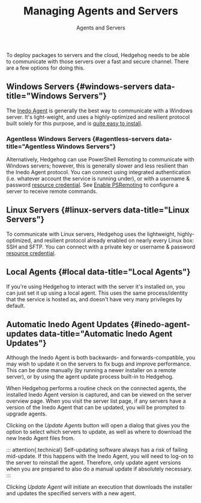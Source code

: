 ﻿---
title: Managing Agents and Servers
subtitle: Agents and Servers
keywords: otter, servers, agents

---
To deploy packages to servers and the cloud, Hedgehog needs to be able to communicate with those servers over a fast and secure channel. There are a few options for doing this.

## Windows Servers {#windows-servers data-title="Windows Servers"}

The [Inedo Agent](/docs/inedoagent/overview) is generally the best way to communicate with a Windows server. It's light-weight, and uses a highly-optimized and resilient protocol built solely for this purpose, and is [quite easy to install](/docs/inedoagent/installation/installation-guide).

### Agentless Windows Servers {#agentless-servers data-title="Agentless Windows Servers"}

Alternatively, Hedgehog can use PowerShell Remoting to communicate with Windows servers; however, this is generally slower and less resilient than the Inedo Agent protocol. You can connect using integrated authentication (i.e. whatever account the service is running under), or with a username & password [resource credential](/docs/hedgehog/global-components/resource-credentials). See [Enable PSRemoting](https://technet.microsoft.com/en-us/library/hh849694.aspx) to configure a server to receive remote commands.

## Linux Servers {#linux-servers data-title="Linux Servers"}

To communicate with Linux servers, Hedgehog uses the lightweight, highly-optimized, and resilient protocol already enabled on nearly every Linux box: SSH and SFTP. You can connect with a private key or username & password [resource credential](/docs/hedgehog/global-components/resource-credentials).

## Local Agents {#local data-title="Local Agents"}

If you're using Hedgehog to interact with the server it's installed on, you can just set it up using a local agent. This uses the same process/identity that the service is hosted as, and doesn't have very many privileges by default.

## Automatic Inedo Agent Updates {#inedo-agent-updates data-title="Automatic Inedo Agent Updates"}

Although the Inedo Agent is both backwards- and forwards-compatible, you may wish to update it on the servers to fix bugs and improve performance. This can be done manually (by running a newer installer on a remote server), or by using the agent update process built-in to Hedgehog.

When Hedgehog performs a routine check on the connected agents, the installed Inedo Agent version is captured, and can be viewed on the server overview page. When you visit the server list page, if any servers have a version of the Inedo Agent that can be updated, you will be prompted to upgrade agents.

Clicking on the *Update Agents* button will open a dialog that gives you the option to select which servers to update, as well as where to download the new Inedo Agent files from.

::: attention{.technical}
Self-updating software always has a risk of failing mid-update. If this happens with the Inedo Agent, you will need to log-on to the server to reinstall the agent. Therefore, only update agent versions when you are prepared to also do a manual update if absolutely necessary.
:::

Clicking *Update Agent* will initiate an execution that downloads the installer and updates the specified servers with a new agent.
